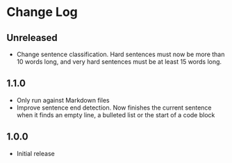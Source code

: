 # Change Log

## Unreleased

- Change sentence classification. Hard sentences must now be more than 10 words long, and very hard sentences must be at least 15 words long.

## 1.1.0

- Only run against Markdown files
- Improve sentence end detection. Now finishes the current sentence when it finds an empty line, a bulleted list or the start of a code block

## 1.0.0

- Initial release
